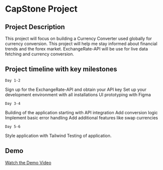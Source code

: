 # CapStone Project

## Project Description
This project will focus on building a Currency Converter used globally for currency conversion. This project will help me stay informed about financial trends and the forex market.
ExchangeRate-API will be use for live data fetching and currency conversion.

## Project timeline with key milestones
    Day 1-2
Sign up for the ExchangeRate-API and obtain your API key
Set up your development environment with all installations
UI prototyping with Figma

	Day 3-4
Building of the application starting with API integration
Add conversion logic
Implement basic error handling
Add additional features like swap currencies

	Day 5-6
Style application with Tailwind
Testing of application.

## Demo
[Watch the Demo Video](https://www.loom.com/share/03fc4154fe314ddba2548299efe48130?sid=6ba2b0f1-fa30-49bc-a9e4-f53c6fa3cb50)

